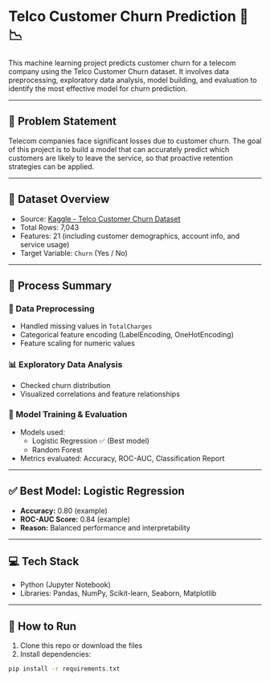 # Telco Customer Churn Prediction 📱📉

This machine learning project predicts customer churn for a telecom company using the Telco Customer Churn dataset. It involves data preprocessing, exploratory data analysis, model building, and evaluation to identify the most effective model for churn prediction.

---

## 📌 Problem Statement
Telecom companies face significant losses due to customer churn. The goal of this project is to build a model that can accurately predict which customers are likely to leave the service, so that proactive retention strategies can be applied.

---

## 📁 Dataset Overview
- Source: [Kaggle - Telco Customer Churn Dataset](https://www.kaggle.com/datasets/blastchar/telco-customer-churn)
- Total Rows: 7,043
- Features: 21 (including customer demographics, account info, and service usage)
- Target Variable: `Churn` (Yes / No)

---

## 🔧 Process Summary
### 🧼 Data Preprocessing
- Handled missing values in `TotalCharges`
- Categorical feature encoding (LabelEncoding, OneHotEncoding)
- Feature scaling for numeric values

### 📊 Exploratory Data Analysis
- Checked churn distribution
- Visualized correlations and feature relationships

### 🤖 Model Training & Evaluation
- Models used:
  - Logistic Regression ✅ (Best model)
  - Random Forest
- Metrics evaluated: Accuracy, ROC-AUC, Classification Report

---

## ✅ Best Model: Logistic Regression
- **Accuracy:** 0.80 (example)
- **ROC-AUC Score:** 0.84 (example)
- **Reason:** Balanced performance and interpretability

---

## 💻 Tech Stack
- Python (Jupyter Notebook)
- Libraries: Pandas, NumPy, Scikit-learn, Seaborn, Matplotlib

---

## 📝 How to Run
1. Clone this repo or download the files
2. Install dependencies:
```bash
pip install -r requirements.txt
